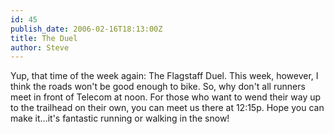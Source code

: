 ```yaml
---
id: 45
publish_date: 2006-02-16T18:13:00Z
title: The Duel
author: Steve
---
```

Yup, that time of the week again: The Flagstaff Duel. This week, however, I think the roads won't be good enough to bike. So, why don't all runners meet in front of Telecom at noon. For those who want to wend their way up to the trailhead on their own, you can meet us there at 12:15p. Hope you can make it...it's fantastic running or walking in the snow!